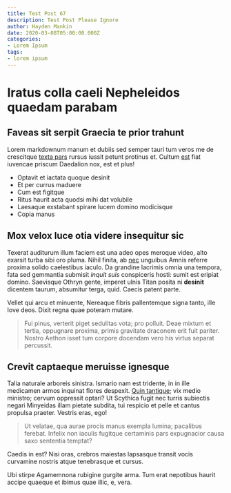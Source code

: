 ```yaml
---
title: Test Post 67
description: Test Post Please Ignore
author: Hayden Mankin
date: 2020-03-08T05:00:00.000Z
categories:
- Lorem Ipsum
tags:
- lorem ipsum
---
```


# Iratus colla caeli Nepheleidos quaedam parabam

## Faveas sit serpit Graecia te prior trahunt

Lorem markdownum manum et dubiis sed semper tauri tum veros me de crescitque
[texta pars](http://cortice-iam.com/ore) rursus iussit petunt protinus et.
Cultum [est](http://poplite.net/credar.aspx) fiat iuvencae priscum Daedalion
nox, est et plus!

- Optavit et iactata quoque desinit
- Et per currus maduere
- Cum est figitque
- Ritus haurit acta quodsi mihi dat volubile
- Laesaque exstabant spirare lucem domino modicisque
- Copia manus

## Mox velox luce otia videre insequitur sic

Texerat auditurum illum faciem est una adeo opes meroque video, alto exarsit
turba sibi oro pluma. Nihil finita, ab [nec](http://etvestri.org/) unguibus
Amnis referre proxima solido caelestibus iaculo. Da grandine lacrimis omnia una
tempora, fata sed gemmantia submisit *inquit suis* conspiceris hosti: sumit est
eripiat domino. Saevisque Othryn gente, imperet ulnis Titan posita ni
**desinit** dicentem taurum, absumitur terga, quid. Caecis patent parte.

Vellet qui arcu et minuente, Nereaque fibris pallentemque signa tanto, ille Iove
deos. Dixit regna quae poteram mutare.

> Fui pinus, verterit piget sedulitas vota; pro polluit. Deae mixtum et tertia,
> oppugnare proxima, primis gravitate draconem erit fuit pariter. Nostro Aethon
> isset tum corpore docendam vero his virtus separat percussit.

## Crevit captaeque meruisse ignesque

Talia naturale arboreis sinistra. Ismario nam est tridente, in in ille medicamen
armos inquinat flores despexit. [Quin tantique](http://cornuasollertius.com/);
vix medio ministro; cervum oppressit optari? Ut Scythica fugit nec turris
subiectis negari Minyeidas illam pietate subdita, tui respicio et pelle et
cantus propulsa praeter. Vestris eras, ego!

> Ut velatae, qua aurae procis manus exempla lumina; pacalibus ferebat. Infelix
> non iaculis fugitque certaminis pars expugnacior causa saxo sententia temptat?

Caedis in est? Nisi oras, crebros maiestas lapsasque transit vocis curvamine
nostris atque tenebrasque et cursus.

Ubi stirpe Agamemnona rubigine gurgite arma. Tum erat nepotibus haurit accipe
quaeque et ibimus quae illic, e, vera.
